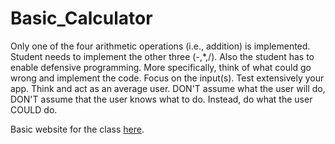 # Basic_Calculator
Only one of the four arithmetic operations (i.e., addition) is implemented. Student needs to implement the other three (-,*,/). Also the student has to enable defensive programming. More specifically, think of what could go wrong and implement the code. Focus on the input(s). Test extensively your app. Think and act as an average user. DON'T assume what the user will do, DON'T assume that the user knows what to do. Instead, do what the user COULD do.


Basic website for the class [here](https://sites.google.com/ttcollege.org/ti-msa-module/home?authuser=1).

